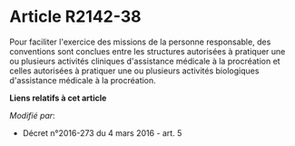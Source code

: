 # Article R2142-38

Pour faciliter l'exercice des missions de la personne responsable, des conventions sont conclues entre les structures
autorisées à pratiquer une ou plusieurs activités cliniques d'assistance médicale à la procréation et celles autorisées à
pratiquer une ou plusieurs activités biologiques d'assistance médicale à la procréation.

**Liens relatifs à cet article**

_Modifié par_:

  - Décret n°2016-273 du 4 mars 2016 - art. 5
